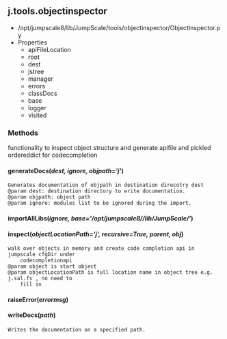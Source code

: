 <!-- toc -->
## j.tools.objectinspector

- /opt/jumpscale8/lib/JumpScale/tools/objectinspector/ObjectInspector.py
- Properties
    - apiFileLocation
    - root
    - dest
    - jstree
    - manager
    - errors
    - classDocs
    - base
    - logger
    - visited

### Methods

functionality to inspect object structure and generate apifile
and pickled ordereddict for codecompletion

#### generateDocs(*dest, ignore, objpath='j'*) 

```
Generates documentation of objpath in destination direcotry dest
@param dest: destination directory to write documentation.
@param objpath: object path
@param ignore: modules list to be ignored during the import.

```

#### importAllLibs(*ignore, base='/opt/jumpscale8//lib/JumpScale/'*) 

#### inspect(*objectLocationPath='j', recursive=True, parent, obj*) 

```
walk over objects in memory and create code completion api in jumpscale cfgDir under
    codecompletionapi
@param object is start object
@param objectLocationPath is full location name in object tree e.g. j.sal.fs , no need to
    fill in

```

#### raiseError(*errormsg*) 

#### writeDocs(*path*) 

```
Writes the documentation on a specified path.

```

